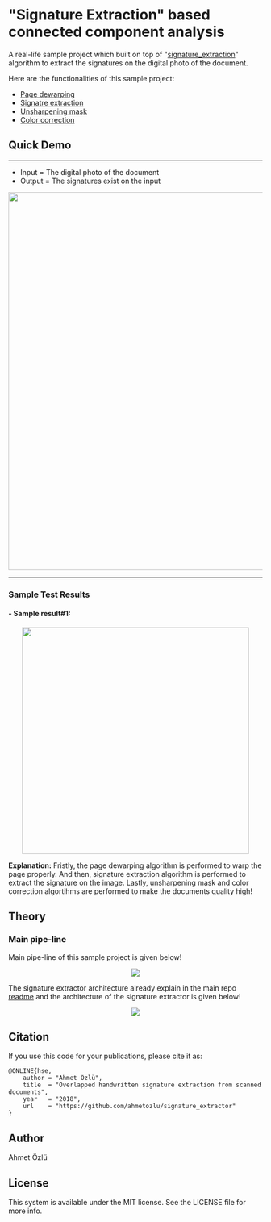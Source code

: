 # "Signature Extraction" based connected component analysis

A real-life sample project which built on top of "[signature_extraction](https://github.com/ahmetozlu/signature_extractor/blob/master/signature_extractor.py)" algorithm to extract the signatures on the digital photo of the document.

Here are the functionalities of this sample project:

- [Page dewarping]()
- [Signatre extraction]()
- [Unsharpening mask]()
- [Color correction]()

## Quick Demo 

---

- Input = The digital photo of the document
- Output = The signatures exist on the input

<p align="center">
  <img src="https://user-images.githubusercontent.com/22610163/58767686-d9137e00-8597-11e9-9921-1bf8204ab451.jpg" | width=750>
</p>

---

### Sample Test Results

#### - Sample result#1:
<p align="center">
  <img src="https://user-images.githubusercontent.com/22610163/58769479-37e4f180-85b0-11e9-8822-c6521eb54781.gif" | width=450>
</p>

**Explanation:** Fristly, the page dewarping algorithm is performed to warp the page properly. And then, signature extraction algorithm is performed to extract the signature on the image. Lastly, unsharpening mask and color correction algortihms are performed to make the documents quality high!

## Theory

### Main pipe-line

Main pipe-line of this sample project is given below!

<p align="center">
  <img src="https://user-images.githubusercontent.com/22610163/58767599-6b1a8700-8596-11e9-97ec-c0c05ddef455.jpg">
</p>

The signature extractor architecture already explain in the main repo [readme]() and the architecture of the signature extractor is given below!

<p align="center">
  <img src="https://user-images.githubusercontent.com/22610163/47617314-f00c6200-dad6-11e8-8ebf-c45a391b378b.jpg">
</p>

## Citation
If you use this code for your publications, please cite it as:

    @ONLINE{hse,
        author = "Ahmet Özlü",
        title  = "Overlapped handwritten signature extraction from scanned documents",
        year   = "2018",
        url    = "https://github.com/ahmetozlu/signature_extractor"
    }

## Author
Ahmet Özlü

## License
This system is available under the MIT license. See the LICENSE file for more info.
